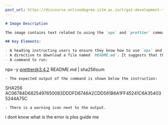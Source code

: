 ```yaml
---
post_url: https://discourse.onlinedegree.iitm.ac.in/t/ga1-development-tools-discussion-thread-tds-jan-2025/161083/116
---
```

```markdown
# Image Description

The image contains text related to using the `npx` and `prettier` commands in a coding context. 

## Key Elements:

- A heading instructing users to ensure they know how to use `npx` and `prettier`.
- A directive to download a file named `README.md`. It suggests that the downloaded file should be named exactly `README.md`.
- A command to run: 
  ```
  npx -y prettier@3.4.2 README.md | sha256sum
  ```
- The expected output of the command is shown below the instruction:
  ```
  SHA256 AC06784D6825497650083DDDFD6746A2CDD561B6A1FF45241C6A354035244A75C
  ```
- There is a warning icon next to the output.
```

  
i dont know what is the error is plss guide me